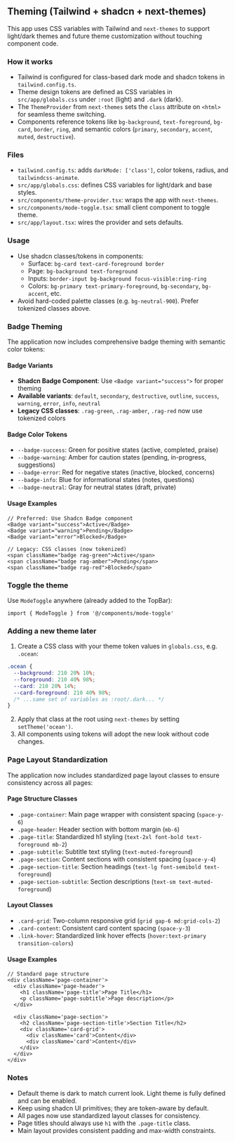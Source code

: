## Theming (Tailwind + shadcn + next-themes)

This app uses CSS variables with Tailwind and `next-themes` to support light/dark themes and future theme customization without touching component code.

### How it works

- Tailwind is configured for class-based dark mode and shadcn tokens in `tailwind.config.ts`.
- Theme design tokens are defined as CSS variables in `src/app/globals.css` under `:root` (light) and `.dark` (dark).
- The `ThemeProvider` from `next-themes` sets the `class` attribute on `<html>` for seamless theme switching.
- Components reference tokens like `bg-background`, `text-foreground`, `bg-card`, `border`, `ring`, and semantic colors (`primary`, `secondary`, `accent`, `muted`, `destructive`).

### Files

- `tailwind.config.ts`: adds `darkMode: ['class']`, color tokens, radius, and `tailwindcss-animate`.
- `src/app/globals.css`: defines CSS variables for light/dark and base styles.
- `src/components/theme-provider.tsx`: wraps the app with `next-themes`.
- `src/components/mode-toggle.tsx`: small client component to toggle theme.
- `src/app/layout.tsx`: wires the provider and sets defaults.

### Usage

- Use shadcn classes/tokens in components:
  - Surface: `bg-card text-card-foreground border`
  - Page: `bg-background text-foreground`
  - Inputs: `border-input bg-background focus-visible:ring-ring`
  - Colors: `bg-primary text-primary-foreground`, `bg-secondary`, `bg-accent`, etc.
- Avoid hard-coded palette classes (e.g. `bg-neutral-900`). Prefer tokenized classes above.

### Badge Theming

The application now includes comprehensive badge theming with semantic color tokens:

#### Badge Variants

- **Shadcn Badge Component**: Use `<Badge variant="success">` for proper theming
- **Available variants**: `default`, `secondary`, `destructive`, `outline`, `success`, `warning`, `error`, `info`, `neutral`
- **Legacy CSS classes**: `.rag-green`, `.rag-amber`, `.rag-red` now use tokenized colors

#### Badge Color Tokens

- `--badge-success`: Green for positive states (active, completed, praise)
- `--badge-warning`: Amber for caution states (pending, in-progress, suggestions)
- `--badge-error`: Red for negative states (inactive, blocked, concerns)
- `--badge-info`: Blue for informational states (notes, questions)
- `--badge-neutral`: Gray for neutral states (draft, private)

#### Usage Examples

```tsx
// Preferred: Use Shadcn Badge component
<Badge variant="success">Active</Badge>
<Badge variant="warning">Pending</Badge>
<Badge variant="error">Blocked</Badge>

// Legacy: CSS classes (now tokenized)
<span className="badge rag-green">Active</span>
<span className="badge rag-amber">Pending</span>
<span className="badge rag-red">Blocked</span>
```

### Toggle the theme

Use `ModeToggle` anywhere (already added to the TopBar):

```tsx
import { ModeToggle } from '@/components/mode-toggle'
```

### Adding a new theme later

1. Create a CSS class with your theme token values in `globals.css`, e.g. `.ocean`:

```css
.ocean {
  --background: 210 20% 10%;
  --foreground: 210 40% 98%;
  --card: 210 20% 14%;
  --card-foreground: 210 40% 98%;
  /* ...same set of variables as :root/.dark... */
}
```

2. Apply that class at the root using `next-themes` by setting `setTheme('ocean')`.
3. All components using tokens will adopt the new look without code changes.

### Page Layout Standardization

The application now includes standardized page layout classes to ensure consistency across all pages:

#### Page Structure Classes

- `.page-container`: Main page wrapper with consistent spacing (`space-y-6`)
- `.page-header`: Header section with bottom margin (`mb-6`)
- `.page-title`: Standardized h1 styling (`text-2xl font-bold text-foreground mb-2`)
- `.page-subtitle`: Subtitle text styling (`text-muted-foreground`)
- `.page-section`: Content sections with consistent spacing (`space-y-4`)
- `.page-section-title`: Section headings (`text-lg font-semibold text-foreground`)
- `.page-section-subtitle`: Section descriptions (`text-sm text-muted-foreground`)

#### Layout Classes

- `.card-grid`: Two-column responsive grid (`grid gap-6 md:grid-cols-2`)
- `.card-content`: Consistent card content spacing (`space-y-3`)
- `.link-hover`: Standardized link hover effects (`hover:text-primary transition-colors`)

#### Usage Examples

```tsx
// Standard page structure
<div className='page-container'>
  <div className='page-header'>
    <h1 className='page-title'>Page Title</h1>
    <p className='page-subtitle'>Page description</p>
  </div>

  <div className='page-section'>
    <h2 className='page-section-title'>Section Title</h2>
    <div className='card-grid'>
      <div className='card'>Content</div>
      <div className='card'>Content</div>
    </div>
  </div>
</div>
```

### Notes

- Default theme is dark to match current look. Light theme is fully defined and can be enabled.
- Keep using shadcn UI primitives; they are token-aware by default.
- All pages now use standardized layout classes for consistency.
- Page titles should always use `h1` with the `.page-title` class.
- Main layout provides consistent padding and max-width constraints.
